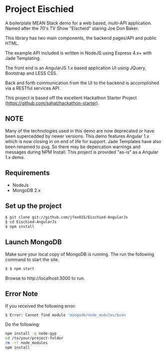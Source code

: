 # Project Eischied

A boilerplate MEAN Stack demo for a web based, multi-API application. Named after the 70's TV Show "Eischeid" staring Joe Don Baker.

This library has two main components, the backend pages/API and public HTML.

The example API included is written in NodeJS using Express 4.x+ with Jade Templating.

The front end is an AngularJS 1.x based application UI using JQuery, Bootstrap and LESS CSS.

Back and forth communication from the UI to the backend is accomplished via a RESTful services API.

This project is based off the excellent Hackathon Starter Project (https://github.com/sahat/hackathon-starter).

## NOTE

Many of the technologies used in this demo are now deprecated or have been supercedded by newer versions. This demo features Angular 1.x which is now closing in on end of life for support. Jade Templates have also been renamed to pug. So there may be depercation warnings and messages during NPM Install. This project is provided "as-is" as a Angular 1.x demo.

## Requirements

- NodeJs
- MongoDB 2.x


## Set up the project

```sh
$ git clone git://github.com/jfox015/Eischied-AngularJs
$ cd Eischied-AngularJs
$ npm install
```

## Launch MongoDB

Make sure your local copy of MongoDB is running. The run the following command to start the site.

```sh
$ $ npm start
```

Browse to http://localhost:3000 to run.

## Error Note

If you received the following error:

```sh
$ Error: Cannot find module 'mongodb/node_modules/bson
```

Do the following:

```sh
npm install -g node-gyp 
cd /to/your/project-folder
rm -rf node_modules
npm install
```